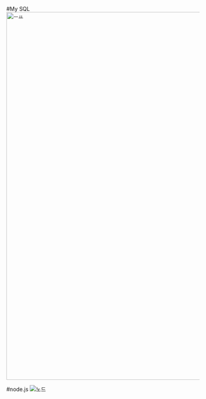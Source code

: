#My SQL
<img width="960" alt="ㅡㅛ" src="https://user-images.githubusercontent.com/81062189/118383970-a4424980-b63d-11eb-990c-6b5026aa8422.png">

#node.js
![노드](https://user-images.githubusercontent.com/81062189/118384003-da7fc900-b63d-11eb-993d-78784bd63210.jpg)
